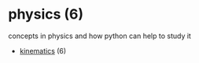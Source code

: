# physics (6)
concepts in physics and how python can help to study it

+ [kinematics](kinematics/README.md) (6)
